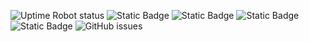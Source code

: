 ![Uptime Robot status](https://img.shields.io/uptimerobot/status/m795276181-ea44caeb6a6db48fdc262ac6?label=website) ![Static Badge](https://img.shields.io/badge/blacklists-58-000000) ![Static Badge](https://img.shields.io/badge/blacklisted-3766616-cc0000) ![Static Badge](https://img.shields.io/badge/whitelisted-2243-00CC00) ![Static Badge](https://img.shields.io/badge/streaming_blacklist-17-000000) ![GitHub issues](https://img.shields.io/github/issues/fabriziosalmi/blacklists)
